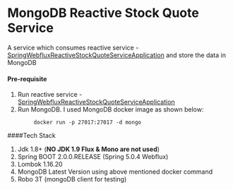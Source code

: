 # MongoDB Reactive Stock Quote Service

  A service which consumes reactive service - [SpringWebfluxReactiveStockQuoteServiceApplication](https://github.com/mgorav/spring-webflux-reactive-service/blob/master/README.md) and
  store the data in MongoDB

#### Pre-requisite
1. Run reactive service - [SpringWebfluxReactiveStockQuoteServiceApplication](https://github.com/mgorav/spring-webflux-reactive-service/blob/master/README.md) 
2. Run MongoDB. I used MongoDB docker image as shown below:
   ```
        docker run -p 27017:27017 -d mongo
   ```
    
   

####Tech Stack
1. Jdk 1.8+ (**NO JDK 1.9 Flux & Mono are not used**)
2. Spring BOOT 2.0.0.RELEASE (Spring 5.0.4 Webflux)
3. Lombok 1.16.20
4. MongoDB Latest Version using above mentioned docker command
5. Robo 3T (mongoDB client for testing)

